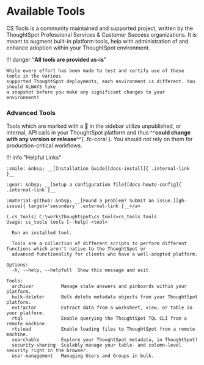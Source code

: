 # Available Tools

CS Tools is a community maintained and supported project, written by the ThoughtSpot Professional Services & Customer
Success organizations. It is meant to augment built-in platform tools, help with administration of and enhance
adoption within your ThoughtSpot environment.

!!! danger "__All tools are provided as-is__"

    While every effort has been made to test and certify use of these tools in the various
    supported ThoughtSpot deployments, each environment is different. You should ALWAYS take
    a snapshot before you make any significant changes to your environment!

### Advanced Tools

Tools which are marked with a 🔐 in the sidebar utilize unpublished, or
internal, API calls in your ThoughtSpot platform and thus ^^__could change with any
version or release__^^{ .fc-coral }. You should not rely on them for production-critical
workflows.

!!! info "Helpful Links"

    :smile: &nbsp; __[Installation Guide][docs-install]{ .internal-link }__

    :gear: &nbsp; __[Setup a configuration file][docs-howto-config]{ .internal-link }__

    :material-github: &nbsp; __[Found a problem? Submit an issue.][gh-issue]{ target='secondary' .external-link }__</a>

```console
(.cs_tools) C:\work\thoughtspot\cs_tools>cs_tools tools
Usage: cs_tools tools [--help] <tool>

  Run an installed tool.

  Tools are a collection of different scripts to perform different functions which aren't native to the ThoughtSpot or
  advanced functionality for clients who have a well-adopted platform.

Options:
  -h, --help, --helpfull  Show this message and exit.

Tools:
  archiver          Manage stale answers and pinboards within your platform.
  bulk-deleter      Bulk delete metadata objects from your ThoughtSpot platform.
  extractor         Extract data from a worksheet, view, or table in your platform.
  rtql              Enable querying the ThoughtSpot TQL CLI from a remote machine.
  rtsload           Enable loading files to ThoughtSpot from a remote machine.
  searchable        Explore your ThoughtSpot metadata, in ThoughtSpot!
  security-sharing  Scalably manage your table- and column-level security right in the browser.
  user-management   Managing Users and Groups in bulk.
```

[docs-install]: ../../how-to/install-upgrade-cs-tools
[docs-howto-config]: ../../how-to/configuration-file
[gh-issue]: https://github.com/thoughtspot/cs_tools/issues/new
